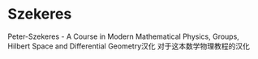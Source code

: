 # Szekeres
Peter-Szekeres - A Course in Modern Mathematical Physics, Groups, Hilbert Space and Differential Geometry汉化
对于这本数学物理教程的汉化

